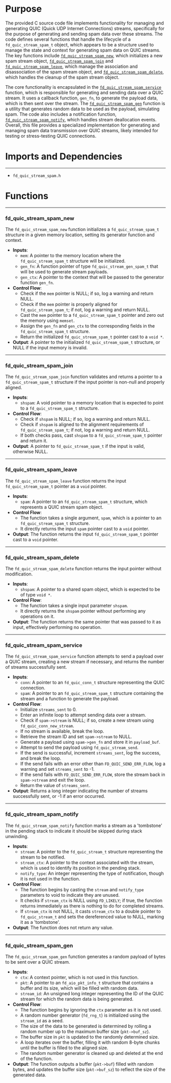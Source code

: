# Purpose
The provided C source code file implements functionality for managing and generating QUIC (Quick UDP Internet Connections) streams, specifically for the purpose of generating and sending spam data over these streams. The code defines several functions that handle the lifecycle of a `fd_quic_stream_spam_t` object, which appears to be a structure used to manage the state and context for generating spam data on QUIC streams. The key functions include [`fd_quic_stream_spam_new`](#fd_quic_stream_spam_new), which initializes a new spam stream object, [`fd_quic_stream_spam_join`](#fd_quic_stream_spam_join) and [`fd_quic_stream_spam_leave`](#fd_quic_stream_spam_leave), which manage the association and disassociation of the spam stream object, and [`fd_quic_stream_spam_delete`](#fd_quic_stream_spam_delete), which handles the cleanup of the spam stream object.

The core functionality is encapsulated in the [`fd_quic_stream_spam_service`](#fd_quic_stream_spam_service) function, which is responsible for generating and sending data over a QUIC stream. It uses a callback function, `gen_fn`, to generate the payload data, which is then sent over the stream. The [`fd_quic_stream_spam_gen`](#fd_quic_stream_spam_gen) function is a utility that generates random data to be used as the payload, simulating spam. The code also includes a notification function, [`fd_quic_stream_spam_notify`](#fd_quic_stream_spam_notify), which handles stream deallocation events. Overall, this file provides a specialized implementation for generating and managing spam data transmission over QUIC streams, likely intended for testing or stress-testing QUIC connections.
# Imports and Dependencies

---
- `fd_quic_stream_spam.h`


# Functions

---
### fd\_quic\_stream\_spam\_new<!-- {{#callable:fd_quic_stream_spam_new}} -->
The `fd_quic_stream_spam_new` function initializes a `fd_quic_stream_spam_t` structure in a given memory location, setting its generator function and context.
- **Inputs**:
    - `mem`: A pointer to the memory location where the `fd_quic_stream_spam_t` structure will be initialized.
    - `gen_fn`: A function pointer of type `fd_quic_stream_gen_spam_t` that will be used to generate stream payloads.
    - `gen_ctx`: A pointer to the context that will be passed to the generator function `gen_fn`.
- **Control Flow**:
    - Check if the `mem` pointer is NULL; if so, log a warning and return NULL.
    - Check if the `mem` pointer is properly aligned for `fd_quic_stream_spam_t`; if not, log a warning and return NULL.
    - Cast the `mem` pointer to a `fd_quic_stream_spam_t` pointer and zero out the memory using `memset`.
    - Assign the `gen_fn` and `gen_ctx` to the corresponding fields in the `fd_quic_stream_spam_t` structure.
    - Return the initialized `fd_quic_stream_spam_t` pointer cast to a `void *`.
- **Output**: A pointer to the initialized `fd_quic_stream_spam_t` structure, or NULL if the input memory is invalid.


---
### fd\_quic\_stream\_spam\_join<!-- {{#callable:fd_quic_stream_spam_join}} -->
The `fd_quic_stream_spam_join` function validates and returns a pointer to a `fd_quic_stream_spam_t` structure if the input pointer is non-null and properly aligned.
- **Inputs**:
    - `shspam`: A void pointer to a memory location that is expected to point to a `fd_quic_stream_spam_t` structure.
- **Control Flow**:
    - Check if `shspam` is NULL; if so, log a warning and return NULL.
    - Check if `shspam` is aligned to the alignment requirements of `fd_quic_stream_spam_t`; if not, log a warning and return NULL.
    - If both checks pass, cast `shspam` to a `fd_quic_stream_spam_t` pointer and return it.
- **Output**: A pointer to `fd_quic_stream_spam_t` if the input is valid, otherwise NULL.


---
### fd\_quic\_stream\_spam\_leave<!-- {{#callable:fd_quic_stream_spam_leave}} -->
The `fd_quic_stream_spam_leave` function returns the input `fd_quic_stream_spam_t` pointer as a `void` pointer.
- **Inputs**:
    - `spam`: A pointer to an `fd_quic_stream_spam_t` structure, which represents a QUIC stream spam object.
- **Control Flow**:
    - The function takes a single argument, `spam`, which is a pointer to an `fd_quic_stream_spam_t` structure.
    - It directly returns the input `spam` pointer cast to a `void` pointer.
- **Output**: The function returns the input `fd_quic_stream_spam_t` pointer cast to a `void` pointer.


---
### fd\_quic\_stream\_spam\_delete<!-- {{#callable:fd_quic_stream_spam_delete}} -->
The `fd_quic_stream_spam_delete` function returns the input pointer without modification.
- **Inputs**:
    - `shspam`: A pointer to a shared spam object, which is expected to be of type `void *`.
- **Control Flow**:
    - The function takes a single input parameter `shspam`.
    - It directly returns the `shspam` pointer without performing any operations on it.
- **Output**: The function returns the same pointer that was passed to it as input, effectively performing no operation.


---
### fd\_quic\_stream\_spam\_service<!-- {{#callable:fd_quic_stream_spam_service}} -->
The `fd_quic_stream_spam_service` function attempts to send a payload over a QUIC stream, creating a new stream if necessary, and returns the number of streams successfully sent.
- **Inputs**:
    - `conn`: A pointer to an `fd_quic_conn_t` structure representing the QUIC connection.
    - `spam`: A pointer to an `fd_quic_stream_spam_t` structure containing the stream and a function to generate the payload.
- **Control Flow**:
    - Initialize `streams_sent` to 0.
    - Enter an infinite loop to attempt sending data over a stream.
    - Check if `spam->stream` is NULL; if so, create a new stream using `fd_quic_conn_new_stream`.
    - If no stream is available, break the loop.
    - Retrieve the stream ID and set `spam->stream` to NULL.
    - Generate a payload using `spam->gen_fn` and store it in `payload_buf`.
    - Attempt to send the payload using `fd_quic_stream_send`.
    - If the send is successful, increment `streams_sent`, log the success, and break the loop.
    - If the send fails with an error other than `FD_QUIC_SEND_ERR_FLOW`, log a warning and set `streams_sent` to -1.
    - If the send fails with `FD_QUIC_SEND_ERR_FLOW`, store the stream back in `spam->stream` and exit the loop.
    - Return the value of `streams_sent`.
- **Output**: Returns a long integer indicating the number of streams successfully sent, or -1 if an error occurred.


---
### fd\_quic\_stream\_spam\_notify<!-- {{#callable:fd_quic_stream_spam_notify}} -->
The `fd_quic_stream_spam_notify` function marks a stream as a 'tombstone' in the pending stack to indicate it should be skipped during stack unwinding.
- **Inputs**:
    - `stream`: A pointer to the `fd_quic_stream_t` structure representing the stream to be notified.
    - `stream_ctx`: A pointer to the context associated with the stream, which is used to identify its position in the pending stack.
    - `notify_type`: An integer representing the type of notification, though it is not used in the function.
- **Control Flow**:
    - The function begins by casting the `stream` and `notify_type` parameters to void to indicate they are unused.
    - It checks if `stream_ctx` is NULL using `FD_LIKELY`; if true, the function returns immediately as there is nothing to do for completed streams.
    - If `stream_ctx` is not NULL, it casts `stream_ctx` to a double pointer to `fd_quic_stream_t` and sets the dereferenced value to NULL, marking it as a 'tombstone'.
- **Output**: The function does not return any value.


---
### fd\_quic\_stream\_spam\_gen<!-- {{#callable:fd_quic_stream_spam_gen}} -->
The `fd_quic_stream_spam_gen` function generates a random payload of bytes to be sent over a QUIC stream.
- **Inputs**:
    - `ctx`: A context pointer, which is not used in this function.
    - `pkt`: A pointer to an `fd_aio_pkt_info_t` structure that contains a buffer and its size, which will be filled with random data.
    - `stream_id`: An unsigned long integer representing the ID of the QUIC stream for which the random data is being generated.
- **Control Flow**:
    - The function begins by ignoring the `ctx` parameter as it is not used.
    - A random number generator (`fd_rng_t`) is initialized using the `stream_id` as a seed.
    - The size of the data to be generated is determined by rolling a random number up to the maximum buffer size (`pkt->buf_sz`).
    - The buffer size in `pkt` is updated to the randomly determined size.
    - A loop iterates over the buffer, filling it with random 8-byte chunks until the buffer is filled to the aligned size.
    - The random number generator is cleaned up and deleted at the end of the function.
- **Output**: The function outputs a buffer (`pkt->buf`) filled with random bytes, and updates the buffer size (`pkt->buf_sz`) to reflect the size of the generated data.



